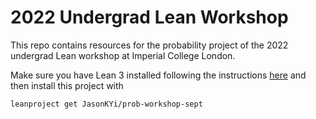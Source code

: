 # 2022 Undergrad Lean Workshop

This repo contains resources for the probability project of the 2022 undergrad Lean workshop at Imperial College London. 

Make sure you have Lean 3 installed following the instructions [here](https://leanprover-community.github.io/get_started.html) and then install this project with 
```
leanproject get JasonKYi/prob-workshop-sept
```
